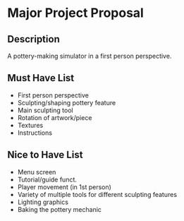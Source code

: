 # Major Project Proposal

## Description

A pottery-making simulator in a first person perspective.

## Must Have List

- First person perspective
- Sculpting/shaping pottery feature
- Main sculpting tool
- Rotation of artwork/piece
- Textures
- Instructions


## Nice to Have List

- Menu screen
- Tutorial/guide funct.
- Player movement (in 1st person)
- Variety of multiple tools for different sculpting features
- Lighting graphics
- Baking the pottery mechanic

